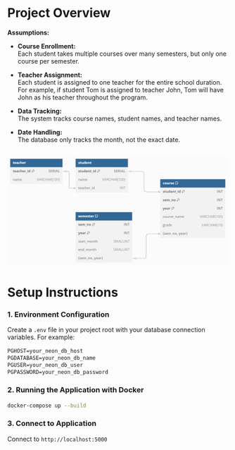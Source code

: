 # Project Overview

**Assumptions:**

- **Course Enrollment:**  
  Each student takes multiple courses over many semesters, but only one course per semester.
  
- **Teacher Assignment:**  
  Each student is assigned to one teacher for the entire school duration. For example, if student Tom is assigned to teacher John, Tom will have John as his teacher throughout the program.
  
- **Data Tracking:**  
  The system tracks course names, student names, and teacher names.
  
- **Date Handling:**  
  The database only tracks the month, not the exact date.

![alt text](image-1.png)
---

# Setup Instructions

### 1. Environment Configuration

Create a `.env` file in your project root with your database connection variables. For example:

```env
PGHOST=your_neon_db_host
PGDATABASE=your_neon_db_name
PGUSER=your_neon_db_user
PGPASSWORD=your_neon_db_password
```

### 2. Running the Application with Docker

```bash
docker-compose up --build
```

### 3. Connect to Application

Connect to `http://localhost:5000`




